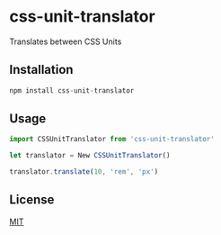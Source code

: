 # css-unit-translator

Translates between CSS Units

## Installation

```js
npm install css-unit-translator
```

## Usage

```js
import CSSUnitTranslator from 'css-unit-translator'

let translator = New CSSUnitTranslator()

translator.translate(10, 'rem', 'px')
```

## License
[MIT](https://choosealicense.com/licenses/mit/)
